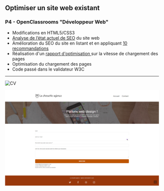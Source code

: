 ## Optimiser un site web existant
### P4 - OpenClassrooms "Développeur Web"
- Modifications en HTML5/CSS3
- [Analyse de l’état actuel de SEO](Rapports/Analyse%20du%20SEO.pdf) du site web
- Amélioration du SEO du site en listant et en appliquant [10 recommandations](Rapports/Liste%20de%20recommandations.pdf)
- Réalisation d'un [rapport d'optimisation ](Rapports/Rapport%20d'optimisation.pdf) sur la vitesse de chargement des pages
- Optimisation du chargement des pages
- Code passé dans le validateur W3C

---

![CV](/img/La%20Chouette%20Agence.png)

![CV](/img/La%20Chouette%20Agence%202.png)
